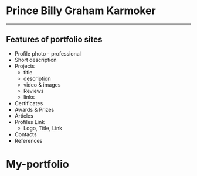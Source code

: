 # Prince Billy Graham Karmoker
-----------------------------------
## Features of portfolio sites
* Profile photo - professional 
* Short description
* Projects
    * title
    * description
    * video & images
    * Reviews
    * links
* Certificates
* Awards & Prizes
* Articles
* Profiles Link 
    * Logo, Title, Link
* Contacts
* References

# My-portfolio
